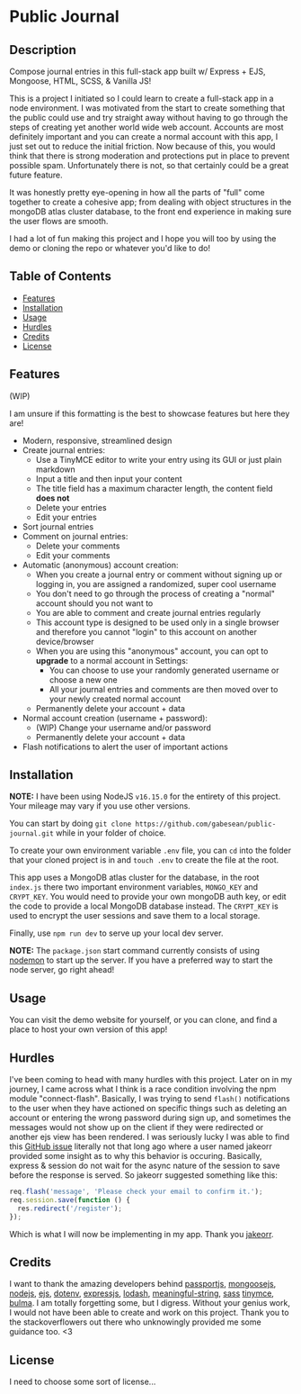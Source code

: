# Public Journal

## Description

Compose journal entries in this full-stack app built w/ Express + EJS, Mongoose, HTML, SCSS, & Vanilla JS!

This is a project I initiated so I could learn to create a full-stack app in a node environment. I was motivated from the start to create something that the public could use and try straight away without having to go through the steps of creating yet another world wide web account. Accounts are most definitely important and you can create a normal account with this app, I just set out to reduce the initial friction. Now because of this, you would think that there is strong moderation and protections put in place to prevent possible spam. Unfortunately there is not, so that certainly could be a great future feature.

It was honestly pretty eye-opening in how all the parts of "full" come together to create a cohesive app; from dealing with object structures in the mongoDB atlas cluster database, to the front end experience in making sure the user flows are smooth.

I had a lot of fun making this project and I hope you will too by using the demo or cloning the repo or whatever you'd like to do!

## Table of Contents

- [Features](#features)
- [Installation](#installation)
- [Usage](#usage)
- [Hurdles](#hurdles)
- [Credits](#credits)
- [License](#license)

## Features

(WIP)

I am unsure if this formatting is the best to showcase features but here they are!

- Modern, responsive, streamlined design
- Create journal entries:
  - Use a TinyMCE editor to write your entry using its GUI or just plain markdown
  - Input a title and then input your content
  - The title field has a maximum character length, the content field **does not**
  - Delete your entries
  - Edit your entries
- Sort journal entries
- Comment on journal entries:
  - Delete your comments
  - Edit your comments
- Automatic (anonymous) account creation:
  - When you create a journal entry or comment without signing up or logging in, you are assigned a randomized, super cool username
  - You don't need to go through the process of creating a "normal" account should you not want to
  - You are able to comment and create journal entries regularly
  - This account type is designed to be used only in a single browser and therefore you cannot "login" to this account on another device/browser
  - When you are using this "anonymous" account, you can opt to **upgrade** to a normal account in Settings:
    - You can choose to use your randomly generated username or choose a new one
    - All your journal entries and comments are then moved over to your newly created normal account
  - Permanently delete your account + data
- Normal account creation (username + password):
  - (WIP) Change your username and/or password
  - Permanently delete your account + data
- Flash notifications to alert the user of important actions

## Installation

**NOTE:** I have been using NodeJS `v16.15.0` for the entirety of this project. Your mileage may vary if you use other versions.

You can start by doing `git clone https://github.com/gabesean/public-journal.git` while in your folder of choice.

To create your own environment variable `.env` file, you can `cd` into the folder that your cloned project is in and `touch .env` to create the file at the root.

This app uses a MongoDB atlas cluster for the database, in the root `index.js` there two important environment variables, `MONGO_KEY` and `CRYPT_KEY`. You would need to provide your own mongoDB auth key, or edit the code to provide a local MongoDB database instead. The `CRYPT_KEY` is used to encrypt the user sessions and save them to a local storage.

Finally, use `npm run dev` to serve up your local dev server.

**NOTE:** The `package.json` start command currently consists of using [nodemon](https://nodemon.io) to start up the server. If you have a preferred way to start the node server, go right ahead!

## Usage

You can visit the demo website for yourself, or you can clone, and find a place to host your own version of this app!

## Hurdles

I've been coming to head with many hurdles with this project. Later on in my journey, I came across what I think is a race condition involving the npm module "connect-flash". Basically, I was trying to send `flash()` notifications to the user when they have actioned on specific things such as deleting an account or entering the wrong password during sign up, and sometimes the messages would not show up on the client if they were redirected or another ejs view has been rendered. I was seriously lucky I was able to find this [GitHub issue](https://github.com/mweibel/connect-session-sequelize/issues/20) literally not that long ago where a user named jakeorr provided some insight as to why this behavior is occuring. Basically, express & session do not wait for the async nature of the session to save before the response is served. So jakeorr suggested something like this:

```js
req.flash('message', 'Please check your email to confirm it.');
req.session.save(function () {
  res.redirect('/register');
});
```

Which is what I will now be implementing in my app. Thank you [jakeorr](https://github.com/jakeorr).

## Credits

I want to thank the amazing developers behind [passportjs](https://www.passportjs.org), [mongoosejs](https://mongoosejs.com), [nodejs](https://nodejs.org), [ejs](https://ejs.co), [dotenv](https://github.com/motdotla/dotenv#readme), [expressjs](https://expressjs.com), [lodash](https://lodash.com), [meaningful-string](https://www.npmjs.com/package/meaningful-string), [sass](https://sass-lang.com) [tinymce](https://tiny.cloud), [bulma](https://bulma.io). I am totally forgetting some, but I digress. Without your genius work, I would not have been able to create and work on this project. Thank you to the stackoverflowers out there who unknowingly provided me some guidance too. <3

## License

I need to choose some sort of license...
